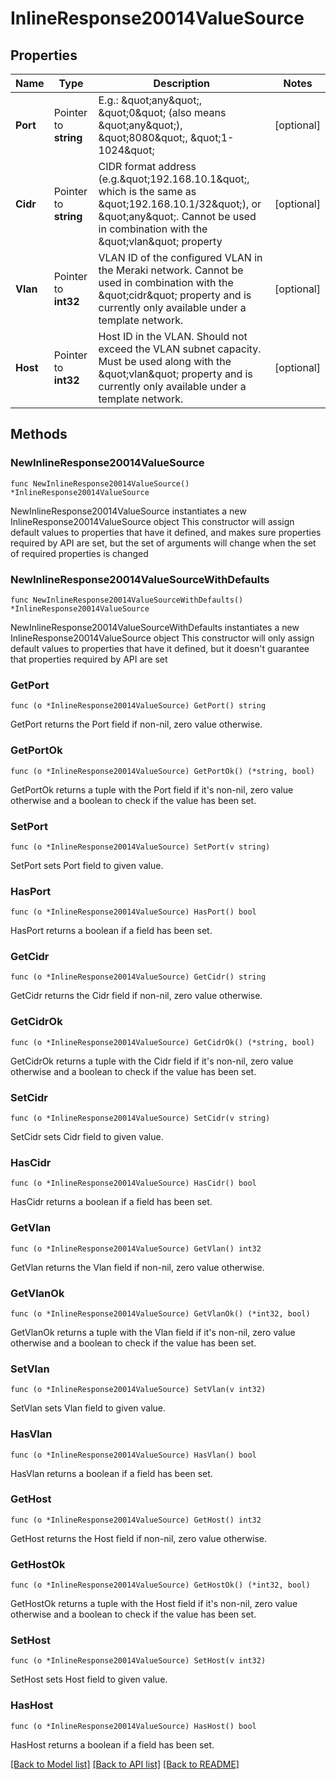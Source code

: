# InlineResponse20014ValueSource

## Properties

Name | Type | Description | Notes
------------ | ------------- | ------------- | -------------
**Port** | Pointer to **string** | E.g.: \&quot;any\&quot;, \&quot;0\&quot; (also means \&quot;any\&quot;), \&quot;8080\&quot;, \&quot;1-1024\&quot; | [optional] 
**Cidr** | Pointer to **string** | CIDR format address (e.g.\&quot;192.168.10.1\&quot;, which is the same as \&quot;192.168.10.1/32\&quot;), or \&quot;any\&quot;. Cannot be used in combination with the \&quot;vlan\&quot; property | [optional] 
**Vlan** | Pointer to **int32** | VLAN ID of the configured VLAN in the Meraki network. Cannot be used in combination with the \&quot;cidr\&quot; property and is currently only available under a template network. | [optional] 
**Host** | Pointer to **int32** | Host ID in the VLAN. Should not exceed the VLAN subnet capacity. Must be used along with the \&quot;vlan\&quot; property and is currently only available under a template network. | [optional] 

## Methods

### NewInlineResponse20014ValueSource

`func NewInlineResponse20014ValueSource() *InlineResponse20014ValueSource`

NewInlineResponse20014ValueSource instantiates a new InlineResponse20014ValueSource object
This constructor will assign default values to properties that have it defined,
and makes sure properties required by API are set, but the set of arguments
will change when the set of required properties is changed

### NewInlineResponse20014ValueSourceWithDefaults

`func NewInlineResponse20014ValueSourceWithDefaults() *InlineResponse20014ValueSource`

NewInlineResponse20014ValueSourceWithDefaults instantiates a new InlineResponse20014ValueSource object
This constructor will only assign default values to properties that have it defined,
but it doesn't guarantee that properties required by API are set

### GetPort

`func (o *InlineResponse20014ValueSource) GetPort() string`

GetPort returns the Port field if non-nil, zero value otherwise.

### GetPortOk

`func (o *InlineResponse20014ValueSource) GetPortOk() (*string, bool)`

GetPortOk returns a tuple with the Port field if it's non-nil, zero value otherwise
and a boolean to check if the value has been set.

### SetPort

`func (o *InlineResponse20014ValueSource) SetPort(v string)`

SetPort sets Port field to given value.

### HasPort

`func (o *InlineResponse20014ValueSource) HasPort() bool`

HasPort returns a boolean if a field has been set.

### GetCidr

`func (o *InlineResponse20014ValueSource) GetCidr() string`

GetCidr returns the Cidr field if non-nil, zero value otherwise.

### GetCidrOk

`func (o *InlineResponse20014ValueSource) GetCidrOk() (*string, bool)`

GetCidrOk returns a tuple with the Cidr field if it's non-nil, zero value otherwise
and a boolean to check if the value has been set.

### SetCidr

`func (o *InlineResponse20014ValueSource) SetCidr(v string)`

SetCidr sets Cidr field to given value.

### HasCidr

`func (o *InlineResponse20014ValueSource) HasCidr() bool`

HasCidr returns a boolean if a field has been set.

### GetVlan

`func (o *InlineResponse20014ValueSource) GetVlan() int32`

GetVlan returns the Vlan field if non-nil, zero value otherwise.

### GetVlanOk

`func (o *InlineResponse20014ValueSource) GetVlanOk() (*int32, bool)`

GetVlanOk returns a tuple with the Vlan field if it's non-nil, zero value otherwise
and a boolean to check if the value has been set.

### SetVlan

`func (o *InlineResponse20014ValueSource) SetVlan(v int32)`

SetVlan sets Vlan field to given value.

### HasVlan

`func (o *InlineResponse20014ValueSource) HasVlan() bool`

HasVlan returns a boolean if a field has been set.

### GetHost

`func (o *InlineResponse20014ValueSource) GetHost() int32`

GetHost returns the Host field if non-nil, zero value otherwise.

### GetHostOk

`func (o *InlineResponse20014ValueSource) GetHostOk() (*int32, bool)`

GetHostOk returns a tuple with the Host field if it's non-nil, zero value otherwise
and a boolean to check if the value has been set.

### SetHost

`func (o *InlineResponse20014ValueSource) SetHost(v int32)`

SetHost sets Host field to given value.

### HasHost

`func (o *InlineResponse20014ValueSource) HasHost() bool`

HasHost returns a boolean if a field has been set.


[[Back to Model list]](../README.md#documentation-for-models) [[Back to API list]](../README.md#documentation-for-api-endpoints) [[Back to README]](../README.md)



